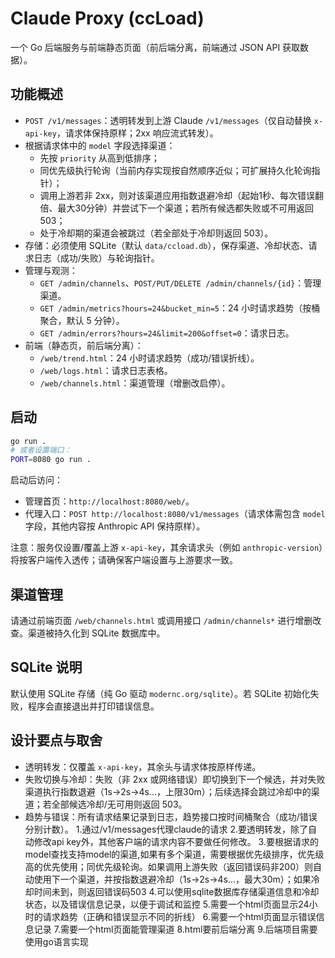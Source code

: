 # Claude Proxy (ccLoad)

一个 Go 后端服务与前端静态页面（前后端分离，前端通过 JSON API 获取数据）。

## 功能概述

- `POST /v1/messages`：透明转发到上游 Claude `/v1/messages`（仅自动替换 `x-api-key`，请求体保持原样；2xx 响应流式转发）。
- 根据请求体中的 `model` 字段选择渠道：
  - 先按 `priority` 从高到低排序；
  - 同优先级执行轮询（当前内存实现按自然顺序近似；可扩展持久化轮询指针）；
  - 调用上游若非 2xx，则对该渠道应用指数退避冷却（起始1秒、每次错误翻倍、最大30分钟）并尝试下一个渠道；若所有候选都失败或不可用返回 503；
  - 处于冷却期的渠道会被跳过（若全部处于冷却则返回 503）。
- 存储：必须使用 SQLite（默认 `data/ccload.db`），保存渠道、冷却状态、请求日志（成功/失败）与轮询指针。
- 管理与观测：
  - `GET /admin/channels`、`POST/PUT/DELETE /admin/channels/{id}`：管理渠道。
  - `GET /admin/metrics?hours=24&bucket_min=5`：24 小时请求趋势（按桶聚合，默认 5 分钟）。
  - `GET /admin/errors?hours=24&limit=200&offset=0`：请求日志。
- 前端（静态页，前后端分离）：
  - `/web/trend.html`：24 小时请求趋势（成功/错误折线）。
  - `/web/logs.html`：请求日志表格。
  - `/web/channels.html`：渠道管理（增删改启停）。

## 启动

```bash
go run .
# 或者设置端口：
PORT=8080 go run .
```

启动后访问：

- 管理首页：`http://localhost:8080/web/`。
- 代理入口：`POST http://localhost:8080/v1/messages`（请求体需包含 `model` 字段，其他内容按 Anthropic API 保持原样）。

注意：服务仅设置/覆盖上游 `x-api-key`，其余请求头（例如 `anthropic-version`）将按客户端传入透传；请确保客户端设置与上游要求一致。

## 渠道管理

请通过前端页面 `/web/channels.html` 或调用接口 `/admin/channels*` 进行增删改查。渠道被持久化到 SQLite 数据库中。

## SQLite 说明

默认使用 SQLite 存储（纯 Go 驱动 `modernc.org/sqlite`）。若 SQLite 初始化失败，程序会直接退出并打印错误信息。

## 设计要点与取舍

- 透明转发：仅覆盖 `x-api-key`，其余头与请求体按原样传递。
- 失败切换与冷却：失败（非 2xx 或网络错误）即切换到下一个候选，并对失败渠道执行指数退避（1s→2s→4s…，上限30m）；后续选择会跳过冷却中的渠道；若全部候选冷却/无可用则返回 503。
- 趋势与错误：所有请求结果记录到日志，趋势接口按时间桶聚合（成功/错误分别计数）。
  1.通过/v1/messages代理claude的请求
  2.要透明转发，除了自动修改api key外，其他客户端的请求内容不要做任何修改。
  3.要根据请求的model查找支持model的渠道,如果有多个渠道，需要根据优先级排序，优先级高的优先使用；同优先级轮询。如果调用上游失败（返回错误码非200）则自动使用下一个渠道，并按指数退避冷却（1s→2s→4s…，最大30m）；如果冷却时间未到，则返回错误码503
  4.可以使用sqlite数据库存储渠道信息和冷却状态，以及错误信息记录，以便于调试和监控
  5.需要一个html页面显示24小时的请求趋势（正确和错误显示不同的折线）
  6.需要一个html页面显示错误信息记录
  7.需要一个html页面能管理渠道
  8.html要前后端分离
  9.后端项目需要使用go语言实现

